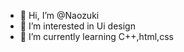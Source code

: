 - 👋 Hi, I’m @Naozuki
- 👀 I’m interested in Ui design
- 🌱 I’m currently learning C++,html,css
<!---
Naozuki/Naozuki is a ✨ special ✨ repository because its `README.md` (this file) appears on your GitHub profile.
You can click the Preview link to take a look at your changes.
--->
